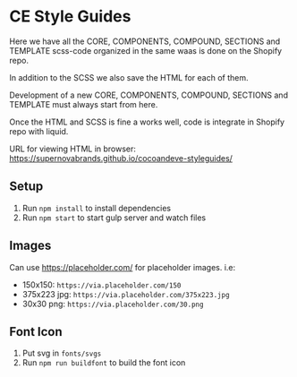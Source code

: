 # CE Style Guides

Here we have all the CORE, COMPONENTS, COMPOUND, SECTIONS and TEMPLATE scss-code organized in the same waas is done on the Shopify repo.

In addition to the SCSS we also save the HTML for each of them.

Development of a new CORE, COMPONENTS, COMPOUND, SECTIONS and TEMPLATE must always start from here.

Once the HTML and SCSS is fine a works well, code is integrate in Shopify repo with liquid.

URL for viewing HTML in browser: https://supernovabrands.github.io/cocoandeve-styleguides/

## Setup
1. Run `npm install` to install dependencies
2. Run `npm start` to start gulp server and watch files

## Images
Can use https://placeholder.com/ for placeholder images. i.e:
- 150x150: `https://via.placeholder.com/150`
- 375x223 jpg: `https://via.placeholder.com/375x223.jpg`
- 30x30 png: `https://via.placeholder.com/30.png`

## Font Icon
1. Put svg in `fonts/svgs`
2. Run `npm run buildfont` to build the font icon

